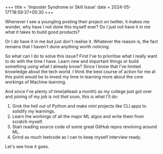 +++
title = 'Imposter Syndrome or Skill Issue'
date = 2024-05-17T18:59:37+05:30
+++

Whenever I see a youngling posting their project on twitter, it makes me wonder, why have I not done this myself ever? Do I just not have it in me what it takes to build good products?

Or I *do* have it in me but just don't realise it. Whatever the reason is, the fact remains that I haven't done anything worth noticing.

So what can I do to solve this issue? First I've to prioritise what I really want to do with the time I have. Learn new and important things or build something using what I already know?
Since I know that I've limited knowledge about the tech world. I think the best course of action for me at this point would be to invest my time in learning more about the core workings of Machine learning.

And since I've plenty of time(atleast a month) as my college just got over and joining of my job is not *that* soon, this is what I'll do:
1. Grok the hell out of Python and make mini projects like CLI apps to solidify my learnings.
2. Learn the workings of all the major ML algos and write them from scratch myself.
3. Start reading source code of some great GitHub repos revolving around ML.
4. Grind as much leetcode as I can to keep myself interview ready.

Let's see how it goes.
